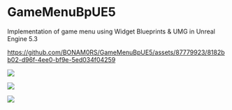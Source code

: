 # GameMenuBpUE5
Implementation of game menu using Widget Blueprints & UMG in Unreal Engine 5.3

https://github.com/BONAM0RS/GameMenuBpUE5/assets/87779923/8182bb02-d96f-4ee0-bf9e-5ed034f04259

![](https://imgur.com/dbheLC7.png)

![](https://imgur.com/7ud1B0y.png)

![](https://imgur.com/xnpPCYh.png)

